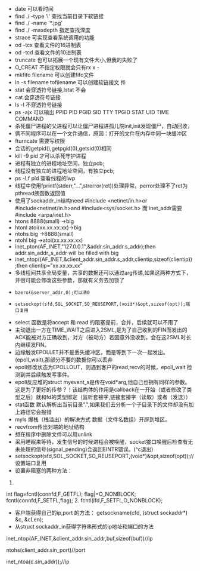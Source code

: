 * date 可以看时间
* find ./ -type  'l'  查找当前目录下软链接
* find ./ -name '*.jpg'
* find ./ -maxdepth  指定查找深度 
* strace 可实现查看系统调用的功能
* od -tcx 查看文件的16进制表
* od -tcd 查看文件的10进制表
* truncate 也可以拓展一个现有文件大小,但我的失败了
* O_CREAT 不指定权限就会只有rx x -
* mkfifo filename 可以创建fifo文件
* ln -s filename tofilename 可以创建软链接文 件
* stat 会穿透符号链接,lstat 不会
* cat 会穿透符号链接
* ls -l 不穿透符号链接
* ps -ajx 可以输出 PPID   PID  PGID   SID TTY      TPGID STAT   UID   TIME COMMAND
* 杀死僵尸进程的父进程可以让僵尸进程进孤儿院init,init发现僵尸，自动回收，
* 俩不同程序可以在一个文件通信，原因：打开的文件在内存中同一块缓冲区
* fturncate 需要写权限
* 会话的getpid(),getpgid(0),getsid(0)相同
* kill -9 pid 才可以杀死守护进程
* 进程有独立的进程地址空间，独立pcb;
* 线程没有独立的进程地址空间，有独立pcb;
* ps -Lf pid 查看线程的lwp
* 线程中使用fprintf(stderr,"...",strerror(ret))处理异常。perror处理不了ret为pthread族函数返回值
* 使用了sockaddr_in结构need #include <netinet/in.h>or #include<netinet/in.h>and #include<sys/socket.h> 
而 inet_addr需要#include <arpa/inet.h>
* htons 8888(small) ->big
* htonl atoi(xx.xx.xx.xx)->big
* ntohs big ->8888(small)
* ntohl big ->atoi(xx.xx.xx.xx)
* inet_pton(AF_INET,"127.0.0.1",&addr.sin_addr.s_addr);then addr.sin_addr_s_addr will be filled with big
* inet_ntop((AF_INET,&client_addr.sin_addr.s_addr,clientip,sizeof(clientip));then clientip="xx.xx.xx.xx"
* 多线程间共享全局变量，共享的数据还可以通过arg传递,如果这两种方式下，并很可能会修改这些参数，那就有义务去加锁了 
*     bzero(&server_addr,0);可以清0
*     setsockopt(sfd,SOL_SOCKET,SO_REUSEPORT,(void*)&opt,sizeof(opt));端口复用
* select 函数是将accept 和  read 的阻塞提前，合并，后续就可以不用了
* 主动退出一方在TIME_WAIT之后进入2SML,是为了自己收到的FIN而发出的ACK能被对方正确收到，对方（被动方）若因意外没收到，会在这2SML时长内继续发FIN。
* 边缘触发EPOLLET并不是丢失缓冲区，而是等到下一次一起发出。(epoll_wait),那部分不要的数据你可以丢弃
* epoll修改状态为EPOLLOUT，则遇到客户的read,recv的时候，epoll_wait 检测到并后续触发写事件。
* epoll反应堆的struct myevent_s是传在void*arg,他自己也拥有同样的参数。这是为了更好的传参？！该结构体的作用是callback在一开始（或者修改了类型之后）就和fd的类型绑定（监听套接字,链接套接字（读取）或者（发送））
* stat函数 默认解析出当前目录".",如果我们去分析一个子目录下的文件却没有加上路径它会报错
* myls 爆栈（栈溢出）的解决方式 数据（文件名数组）开辟到堆区。
* recvfrom传出对端的地址结构
* 想在程序中删除文件可以用unlink
* 采用睡眠来等待，发生信号的时候进程会被唤醒，socket接口唤醒后检查有无未处理的信号(signal_pending)会返回EINTR错误。(^c退出)
*    setsockopt(sfd,SOL_SOCKET,SO_REUSEPORT,(void*)&opt,sizeof(opt));//设置端口复用
* 设置非阻塞的两种方法：
1.                 
int flag=fcntl(connfd,F_GETFL);
flag|=O_NONBLOCK;
fcntl(connfd,F_SETFL,flag);
2. 
fcntl(lfd,F_SETFL,O_NONBLOCK);

* 客户端获得自己的ip,port 的方法： getsockname(cfd, (struct sockaddr*) &c, &cLen);
* 从struct sockaddr_in获得字符串形式的ip地址和端口的方法

inet_ntop(AF_INET,&client_addr.sin_addr,buf,sizeof(buf))//ip

ntohs(client_addr.sin_port)//port

inet_ntoa(c.sin_addr));//ip
        